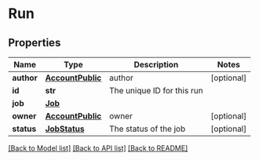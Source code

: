 # Run

## Properties
Name | Type | Description | Notes
------------ | ------------- | ------------- | -------------
**author** | [**AccountPublic**](AccountPublic.md) | author | [optional] 
**id** | **str** | The unique ID for this run | 
**job** | [**Job**](Job.md) |  | 
**owner** | [**AccountPublic**](AccountPublic.md) | owner | [optional] 
**status** | [**JobStatus**](JobStatus.md) | The status of the job | [optional] 

[[Back to Model list]](../README.md#documentation-for-models) [[Back to API list]](../README.md#documentation-for-api-endpoints) [[Back to README]](../README.md)


